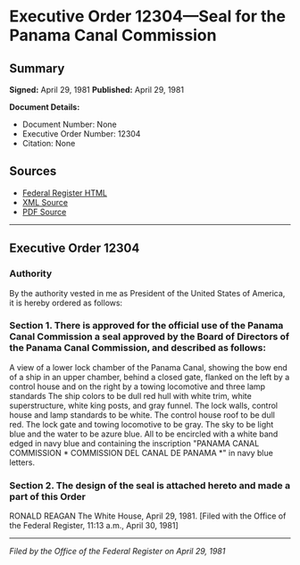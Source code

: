 # Executive Order 12304—Seal for the Panama Canal Commission

## Summary

**Signed:** April 29, 1981
**Published:** April 29, 1981

**Document Details:**
- Document Number: None
- Executive Order Number: 12304
- Citation: None

## Sources
- [Federal Register HTML](https://www.presidency.ucsb.edu/documents/executive-order-12304-seal-for-the-panama-canal-commission)
- [XML Source](None)
- [PDF Source](None)

---

## Executive Order 12304

### Authority

By the authority vested in me as President of the United States of America, it is hereby ordered as follows:
### Section 1. There is approved for the official use of the Panama Canal Commission a seal approved by the Board of Directors of the Panama Canal Commission, and described as follows:

A view of a lower lock chamber of the Panama Canal, showing the bow end of a ship in an upper chamber, behind a closed gate, flanked on the left by a control house and on the right by a towing locomotive and three lamp standards The ship colors to be dull red hull with white trim, white superstructure, white king posts, and gray funnel. The lock walls, control house and lamp standards to be white. The control house roof to be dull red. The lock gate and towing locomotive to be gray. The sky to be light blue and the water to be azure blue. All to be encircled with a white band edged in navy blue and containing the inscription "PANAMA CANAL COMMISSION * COMMISSION DEL CANAL DE PANAMA *" in navy blue letters.

### Section 2. The design of the seal is attached hereto and made a part of this Order

RONALD REAGAN
The White House,
April 29, 1981.
[Filed with the Office of the Federal Register, 11:13 a.m., April 30, 1981]

---

*Filed by the Office of the Federal Register on April 29, 1981*
